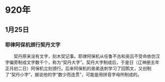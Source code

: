 # 920年
## 1月25日
### 耶律阿保机颁行契丹文字
　　契丹原来没有文字，刻木契记事。耶律阿保机从任鲁不古和突吕不受命依仿汉字偏旁制成文字数千个，称为“契丹大字”。契丹大字制成后，于是日（辽神册五年正月初二日）阿保机立刻颁行。后来阿保机的弟弟迭刺学习了回鹘文，又创制了“契丹小字”，据说他的字“数少而连贯”，可能是用拼音字母所制成的。
<comment/>